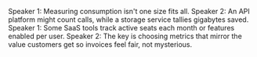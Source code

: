 Speaker 1: Measuring consumption isn't one size fits all.
Speaker 2: An API platform might count calls, while a storage service tallies gigabytes saved.
Speaker 1: Some SaaS tools track active seats each month or features enabled per user.
Speaker 2: The key is choosing metrics that mirror the value customers get so invoices feel fair, not mysterious.
